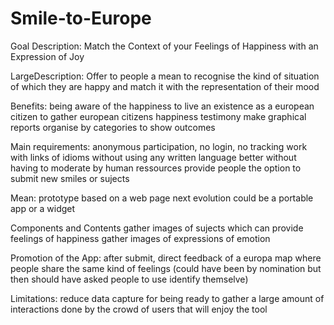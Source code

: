 # Smile-to-Europe
Goal Description: 
Match the Context of your Feelings of Happiness with an Expression of Joy

LargeDescription: 
Offer to people a mean to recognise the kind of situation of which they are happy and match it with the representation of their mood

Benefits: 
being aware of the happiness to live an existence as a european citizen 
to gather european citizens happiness testimony 
make graphical reports organise by categories to show outcomes 

Main requirements: 
anonymous participation, no login, no tracking 
work with links of idioms without using any written language
better without having to moderate by human ressources 
provide people the option to submit new smiles or sujects

Mean: 
prototype based on a web page
next evolution could be a portable app or a widget

Components and Contents 
gather images of sujects which can provide feelings of happiness
gather images of expressions of emotion

Promotion of the App: 
after submit, direct feedback of a europa map where people share the same kind of feelings
(could have been by nomination but then should have asked people to use identify themselve)

Limitations: 
reduce data capture for being ready to gather a large amount of interactions done by the crowd of users that will enjoy the tool
